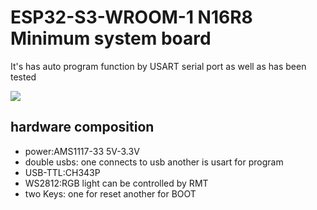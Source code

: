 #  ESP32-S3-WROOM-1 N16R8 Minimum system board

It's has auto program function by USART serial port as well as has been tested 

![](https://aniya.oss-cn-shanghai.aliyuncs.com/1688432704194.jpg)

##  hardware composition

- power:AMS1117-33  5V-3.3V
- double usbs: one connects to usb another is usart for program
- USB-TTL:CH343P
- WS2812:RGB light can be controlled by RMT
- two Keys: one for reset another for BOOT
